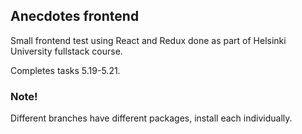 
## Anecdotes frontend

Small frontend test using React and Redux done as part of Helsinki University fullstack course.


Completes tasks 5.19-5.21.

### Note!

Different branches have different packages, install each individually.
